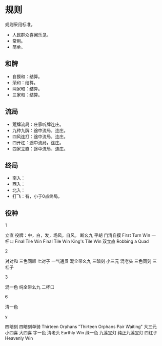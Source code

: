 # 规则

规则采用标准。

- 人民群众喜闻乐见。
- 常用。
- 简单。

## 和牌

- 自摸和：结算。
- 荣和：结算。
- 两家和：结算。
- 三家和：结算。

## 流局

- 荒牌流局：庄家听牌连庄。
- 九种九牌：途中流局，连庄。
- 四风连打：途中流局，连庄。
- 四开杠：途中流局，连庄。
- 四家立直：途中流局，连庄。

## 终局

- 南入：
- 西入：
- 北入：
- 打飞：有，小于0点终局。

## 役种

1

立直
役牌：中，白，发，场风，自风。
断幺九
平胡
门清自摸
First Turn Win
一杯口
Final Tile Win
Final Tile Win
King's Tile Win
双立直
Robbing a Quad

2

对对和
三色同顺
七对子
一气通贯
混全带幺九
三暗刻
小三元
混老头
三色同刻
三杠子

3

混一色
纯全带幺九
二杯口

6

清一色

y

四暗刻
四暗刻单骑
Thirteen Orphans
"Thirteen Orphans Pair Waiting"
大三元
小四喜
大四喜
字一色
清老头
Earthly Win
绿一色
九莲宝灯
纯正九莲宝灯
四杠子
Heavenly Win
